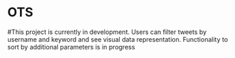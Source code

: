 # OTS


#This project is currently in development. Users can filter tweets by username and keyword and see visual data representation. Functionality to sort by additional parameters is in progress
